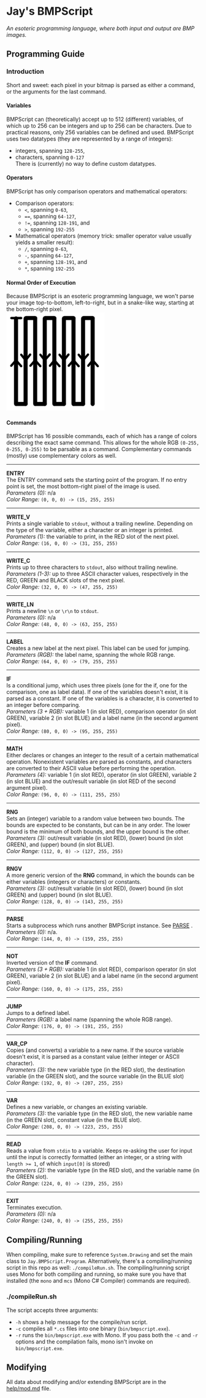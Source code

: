 # Jay's BMPScript
*An esoteric programming language, where both input and output are BMP images.*
## Programming Guide
### Introduction
Short and sweet: each pixel in your bitmap is parsed as either a command, or the arguments for the last command.
#### Variables
BMPScript can (theoretically) accept up to 512 (different) variables, of which up to 256 can be integers and up to 256 can be characters. Due to practical reasons, only 256 variables can be defined and used.
BMPScript uses two datatypes (they are represented by a range of integers):  
 * integers, spanning ``128-255``,  
 * characters, spanning ``0-127``  
There is (currently) no way to define custom datatypes.
#### Operators
BMPScript has only comparison operators and mathematical operators:  
 * Comparison operators:  
   * ``<``, spanning ``0-63``,  
   * ``==``, spanning ``64-127``,  
   * ``!=``, spanning ``128-191``, and  
   * ``>``, spanning ``192-255``
 * Mathematical operators (memory trick: smaller operator value usually yields a smaller result):  
   * ``/``, spanning ``0-63``,  
   * ``-``, spanning ``64-127``,  
   * ``+``, spanning ``128-191``, and  
   * ``*``, spanning ``192-255``
#### Normal Order of Execution
Because BMPScript is an esoteric programming language, we won't parse your image top-to-bottom, left-to-right, but in a snake-like way, starting at the bottom-right pixel.  
![Start bottom-right, then up](https://github.com/jay-tux/BMPScript/blob/master/help/orderofexec.png  "Order of execution")
#### Commands
BMPScript has 16 possible commands, each of which has a range of colors describing the exact same command. This allows for the whole RGB ``(0-255, 0-255, 0-255)`` to be parsable as a command. Complementary commands (mostly) use complementary colors as well.   
***
**ENTRY**  
The ENTRY command sets the starting point of the program. If no entry point is set, the most bottom-right pixel of the image is used.  
*Parameters (0):* n/a  
*Color Range:* ``(0, 0, 0) -> (15, 255, 255)``
***
**WRITE_V**  
Prints a single variable to ``stdout``, without a trailing newline. Depending on the type of the variable, either a character or an integer is printed.  
*Parameters (1):* the variable to print, in the RED slot of the next pixel.  
*Color Range:*  ``(16, 0, 0) -> (31, 255, 255)``
***
**WRITE_C**  
Prints up to three characters to ``stdout``, also without trailing newline.  
*Parameters (1-3):* up to three ASCII character values, respectively in the RED, GREEN and BLACK slots of the next pixel.  
*Color Range:*   ``(32, 0, 0) -> (47, 255, 255)``
***
**WRITE_LN**  
Prints a newline ``\n`` or ``\r\n`` to ``stdout``.  
*Parameters (0):* n/a  
*Color Range:*  ``(48, 0, 0) -> (63, 255, 255)``
***
**LABEL**  
Creates a new label at the next pixel. This label can be used for jumping.  
*Parameters (RGB):* the label name, spanning the whole RGB range.  
*Color Range:*  ``(64, 0, 0) -> (79, 255, 255)``
***
**IF**  
Is a conditional jump, which uses three pixels (one for the if, one for the comparison, one as label data). If one of the variables doesn't exist, it is parsed as a constant. If one of the variables is a character, it is converted to an integer before comparing.  
*Parameters (3 + RGB):* variable 1 (in slot RED), comparison operator (in slot GREEN), variable 2 (in slot BLUE) and a label name (in the second argument pixel).  
*Color Range:*  ``(80, 0, 0) -> (95, 255, 255)``
***
**MATH**  
Either declares or changes an integer to the result of a certain mathematical operation. Nonexistent variables are parsed as constants, and characters are converted to their ASCII value before performing the operation.  
*Parameters (4):* variable 1 (in slot RED), operator (in slot GREEN), variable 2 (in slot BLUE) and the out/result variable (in slot RED of the second argument pixel).  
*Color Range:*  ``(96, 0, 0) -> (111, 255, 255)``
***
**RNG**  
Sets an (integer) variable to a random value between two bounds. The bounds are expected to be constants, but can be in any order. The lower bound is the minimum of both bounds, and the upper bound is the other.  
*Parameters (3):* out/result variable (in slot RED), (lower) bound (in slot GREEN), and (upper) bound (in slot BLUE).  
*Color Range:*  ``(112, 0, 0) -> (127, 255, 255)``
***
**RNGV**  
A more generic version of the **RNG** command, in which the bounds can be either variables (integers or characters) or constants.  
*Parameters (3):* out/result variable (in slot RED), (lower) bound (in slot GREEN) and (upper) bound (in slot BLUE).  
*Color Range:*   ``(128, 0, 0) -> (143, 255, 255)``
***
**PARSE**  
Starts a subprocess which runs another BMPScript instance. See [PARSE](https://github.com/jay-tux/BMPScript/blob/master/help/PARSE.md) .  
*Parameters (0):*  n/a.  
*Color Range:*  ``(144, 0, 0) -> (159, 255, 255)``
***
**NOT**  
Inverted version of the **IF** command.  
*Parameters (3 + RGB):* variable 1 (in slot RED), comparison operator (in slot GREEN), variable 2 (in slot BLUE) and a label name (in the second argument pixel).  
*Color Range:*  ``(160, 0, 0) -> (175, 255, 255)``
***
**JUMP**  
Jumps to a defined label.  
*Parameters (RGB):* a label name (spanning the whole RGB range).  
*Color Range:*  ``(176, 0, 0) -> (191, 255, 255)``
***
**VAR_CP**  
Copies (and converts) a variable to a new name. If the source variable doesn't exist, it is parsed as a constant value (either integer or ASCII character).  
*Parameters (3):* the new variable type (in the RED slot), the destination variable (in the GREEN slot), and the source variable (in the BLUE slot)  
*Color Range:*  ``(192, 0, 0) -> (207, 255, 255)``
***
**VAR**  
Defines a new variable, or changes an existing variable.  
*Parameters (3):* the variable type (in the RED slot), the new variable name (in the GREEN slot), constant value (in the BLUE slot).  
*Color Range:*  ``(208, 0, 0) -> (223, 255, 255)``
***
**READ**  
Reads a value from ``stdin`` to a variable. Keeps re-asking the user for input until the input is correctly formatted (either an integer, or a string with ``length >= 1``, of which ``input[0]`` is stored)  
*Parameters (2):* the variable type (in the RED slot), and the variable name (in the GREEN slot).  
*Color Range:*  ``(224, 0, 0) -> (239, 255, 255)``
***
**EXIT**  
Terminates execution.  
*Parameters (0):* n/a  
*Color Range:*  ``(240, 0, 0) -> (255, 255, 255)``
## Compiling/Running
When compiling, make sure to reference ``System.Drawing`` and set the main class to ``Jay.BMPScript.Program``. Alternatively, there's a compiling/running script in this repo as well: ``./compileRun.sh``. The compiling/running script uses Mono for both compiling and running, so make sure you have that installed (the ``mono`` and ``mcs`` (Mono C# Compiler) commands are required). 
### ./compileRun.sh
The script accepts three arguments:  
 * ``-h`` shows a help message for the compile/run script.  
 * ``-c`` compiles all ``*.cs`` files into one binary (``bin/bmpscript.exe``).  
 * ``-r`` runs the ``bin/bmpscript.exe`` with Mono.
If you pass both the ``-c`` and ``-r`` options and the compilation fails, mono isn't invoke on ``bin/bmpscript.exe``.
## Modifying
All data about modifying and/or extending BMPScript are in the [help/mod.md](https://github.com/jay-tux/BMPScript/blob/master/help/mod.md) file.
